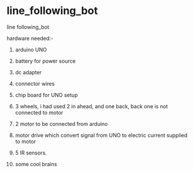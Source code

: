 # line_following_bot

line following_bot

hardware needed:-
1) arduino UNO
2) battery for power source
3) dc adapter
4) connector wires
5) chip board for UNO setup
6) 3 wheels, i had used 2 in ahead, and one back, back one is not connected to motor
7) 2 motor to be connected from arduino
8) motor drive which convert signal from UNO to electric current supplied to motor
9) 5 IR sensors.

10) some cool brains
